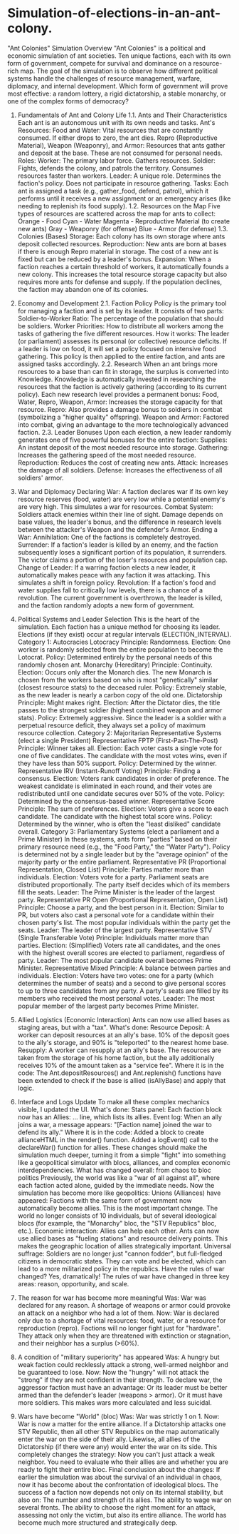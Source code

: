 # Simulation-of-elections-in-an-ant-colony.

"Ant Colonies" Simulation Overview
"Ant Colonies" is a political and economic simulation of ant societies. Ten unique factions, each with its own form of government, compete for survival and dominance on a resource-rich map.
The goal of the simulation is to observe how different political systems handle the challenges of resource management, warfare, diplomacy, and internal development. Which form of government will prove most effective: a random lottery, a rigid dictatorship, a stable monarchy, or one of the complex forms of democracy?
1. Fundamentals of Ant and Colony Life
1.1. Ants and Their Characteristics
Each ant is an autonomous unit with its own needs and tasks.
Ant's Resources:
Food and Water: Vital resources that are constantly consumed. If either drops to zero, the ant dies.
Repro (Reproductive Material), Weapon (Weaponry), and Armor: Resources that ants gather and deposit at the base. These are not consumed for personal needs.
Roles:
Worker: The primary labor force. Gathers resources.
Soldier: Fights, defends the colony, and patrols the territory. Consumes resources faster than workers.
Leader: A unique role. Determines the faction's policy. Does not participate in resource gathering.
Tasks: Each ant is assigned a task (e.g., gather_food, defend, patrol), which it performs until it receives a new assignment or an emergency arises (like needing to replenish its food supply).
1.2. Resources on the Map
Five types of resources are scattered across the map for ants to collect:
Orange - Food
Cyan - Water
Magenta - Reproductive Material (to create new ants)
Gray - Weaponry (for offense)
Blue - Armor (for defense)
1.3. Colonies (Bases)
Storage: Each colony has its own storage where ants deposit collected resources.
Reproduction: New ants are born at bases if there is enough Repro material in storage. The cost of a new ant is fixed but can be reduced by a leader's bonus.
Expansion: When a faction reaches a certain threshold of workers, it automatically founds a new colony. This increases the total resource storage capacity but also requires more ants for defense and supply. If the population declines, the faction may abandon one of its colonies.
2. Economy and Development
2.1. Faction Policy
Policy is the primary tool for managing a faction and is set by its leader. It consists of two parts:
Soldier-to-Worker Ratio: The percentage of the population that should be soldiers.
Worker Priorities: How to distribute all workers among the tasks of gathering the five different resources.
How it works: The leader (or parliament) assesses its personal (or collective) resource deficits. If a leader is low on food, it will set a policy focused on intensive food gathering. This policy is then applied to the entire faction, and ants are assigned tasks accordingly.
2.2. Research
When an ant brings more resources to a base than can fit in storage, the surplus is converted into Knowledge.
Knowledge is automatically invested in researching the resources that the faction is actively gathering (according to its current policy).
Each new research level provides a permanent bonus:
Food, Water, Repro, Weapon, Armor: Increases the storage capacity for that resource.
Repro: Also provides a damage bonus to soldiers in combat (symbolizing a "higher quality" offspring).
Weapon and Armor: Factored into combat, giving an advantage to the more technologically advanced faction.
2.3. Leader Bonuses
Upon each election, a new leader randomly generates one of five powerful bonuses for the entire faction:
Supplies: An instant deposit of the most needed resource into storage.
Gathering: Increases the gathering speed of the most needed resource.
Reproduction: Reduces the cost of creating new ants.
Attack: Increases the damage of all soldiers.
Defense: Increases the effectiveness of all soldiers' armor.
3. War and Diplomacy
Declaring War: A faction declares war if its own key resource reserves (food, water) are very low while a potential enemy's are very high. This simulates a war for resources.
Combat System: Soldiers attack enemies within their line of sight. Damage depends on base values, the leader's bonus, and the difference in research levels between the attacker's Weapon and the defender's Armor.
Ending a War:
Annihilation: One of the factions is completely destroyed.
Surrender: If a faction's leader is killed by an enemy, and the faction subsequently loses a significant portion of its population, it surrenders. The victor claims a portion of the loser's resources and population cap.
Change of Leader: If a warring faction elects a new leader, it automatically makes peace with any faction it was attacking. This simulates a shift in foreign policy.
Revolution: If a faction's food and water supplies fall to critically low levels, there is a chance of a revolution. The current government is overthrown, the leader is killed, and the faction randomly adopts a new form of government.
4. Political Systems and Leader Selection
This is the heart of the simulation. Each faction has a unique method for choosing its leader. Elections (if they exist) occur at regular intervals (ELECTION_INTERVAL).
Category 1: Autocracies
Lotocracy
Principle: Randomness.
Election: One worker is randomly selected from the entire population to become the Lotocrat.
Policy: Determined entirely by the personal needs of this randomly chosen ant.
Monarchy (Hereditary)
Principle: Continuity.
Election: Occurs only after the Monarch dies. The new Monarch is chosen from the workers based on who is most "genetically" similar (closest resource stats) to the deceased ruler.
Policy: Extremely stable, as the new leader is nearly a carbon copy of the old one.
Dictatorship
Principle: Might makes right.
Election: After the Dictator dies, the title passes to the strongest soldier (highest combined weapon and armor stats).
Policy: Extremely aggressive. Since the leader is a soldier with a perpetual resource deficit, they always set a policy of maximum resource collection.
Category 2: Majoritarian Representative Systems (elect a single President)
Representative FPTP (First-Past-The-Post)
Principle: Winner takes all.
Election: Each voter casts a single vote for one of five candidates. The candidate with the most votes wins, even if they have less than 50% support.
Policy: Determined by the winner.
Representative IRV (Instant-Runoff Voting)
Principle: Finding a consensus.
Election: Voters rank candidates in order of preference. The weakest candidate is eliminated in each round, and their votes are redistributed until one candidate secures over 50% of the vote.
Policy: Determined by the consensus-based winner.
Representative Score
Principle: The sum of preferences.
Election: Voters give a score to each candidate. The candidate with the highest total score wins.
Policy: Determined by the winner, who is often the "least disliked" candidate overall.
Category 3: Parliamentary Systems (elect a parliament and a Prime Minister)
In these systems, ants form "parties" based on their primary resource need (e.g., the "Food Party," the "Water Party"). Policy is determined not by a single leader but by the "average opinion" of the majority party or the entire parliament.
Representative PR (Proportional Representation, Closed List)
Principle: Parties matter more than individuals.
Election: Voters vote for a party. Parliament seats are distributed proportionally. The party itself decides which of its members fill the seats.
Leader: The Prime Minister is the leader of the largest party.
Representative PR Open (Proportional Representation, Open List)
Principle: Choose a party, and the best person in it.
Election: Similar to PR, but voters also cast a personal vote for a candidate within their chosen party's list. The most popular individuals within the party get the seats.
Leader: The leader of the largest party.
Representative STV (Single Transferable Vote)
Principle: Individuals matter more than parties.
Election: (Simplified) Voters rate all candidates, and the ones with the highest overall scores are elected to parliament, regardless of party.
Leader: The most popular candidate overall becomes Prime Minister.
Representative Mixed
Principle: A balance between parties and individuals.
Election: Voters have two votes: one for a party (which determines the number of seats) and a second to give personal scores to up to three candidates from any party. A party's seats are filled by its members who received the most personal votes.
Leader: The most popular member of the largest party becomes Prime Minister.


5. Allied Logistics (Economic Interaction)
Ants can now use allied bases as staging areas, but with a "tax".
What's done:
Resource Deposit: A worker can deposit resources at an ally's base. 10% of the deposit goes to the ally's storage, and 90% is "teleported" to the nearest home base.
Resupply: A worker can resupply at an ally's base. The resources are taken from the storage of his home faction, but the ally additionally receives 10% of the amount taken as a "service fee".
Where it is in the code: The Ant.depositResources() and Ant.replenish() functions have been extended to check if the base is allied (isAllyBase) and apply that logic.
6. Interface and Logs Update
To make all these complex mechanics visible, I updated the UI.
What's done:
Stats panel: Each faction block now has an Allies: ... line, which lists its allies.
Event log: When an ally joins a war, a message appears: "[Faction name] joined the war to defend its ally."
Where it is in the code:
Added a block to create allianceHTML in the render() function.
Added a logEvent() call to the declareWar() function for allies.
These changes should make the simulation much deeper, turning it from a simple "fight" into something like a geopolitical simulator with blocs, alliances, and complex economic interdependencies.
What has changed overall: from chaos to bloc politics
Previously, the world was like a "war of all against all", where each faction acted alone, guided by the immediate needs. Now the simulation has become more like geopolitics:
Unions (Alliances) have appeared: Factions with the same form of government now automatically become allies. This is the most important change. The world no longer consists of 10 individuals, but of several ideological blocs (for example, the "Monarchy" bloc, the "STV Republics" bloc, etc.).
Economic interaction: Allies can help each other. Ants can now use allied bases as "fueling stations" and resource delivery points. This makes the geographic location of allies strategically important.
Universal suffrage: Soldiers are no longer just "cannon fodder", but full-fledged citizens in democratic states. They can vote and be elected, which can lead to a more militarized policy in the republics.
Have the rules of war changed? Yes, dramatically!
The rules of war have changed in three key areas: reason, opportunity, and scale.
1. The reason for war has become more meaningful
Was: War was declared for any reason. A shortage of weapons or armor could provoke an attack on a neighbor who had a lot of them.
Now: War is declared only due to a shortage of vital resources: food, water, or a resource for reproduction (repro). Factions will no longer fight just for "hardware". They attack only when they are threatened with extinction or stagnation, and their neighbor has a surplus (>60%).
2. A condition of "military superiority" has appeared
Was: A hungry but weak faction could recklessly attack a strong, well-armed neighbor and be guaranteed to lose.
Now: Now the "hungry" will not attack the "strong" if they are not confident in their strength. To declare war, the aggressor faction must have an advantage:
Or its leader must be better armed than the defender's leader (weapons > armor).
Or it must have more soldiers.
This makes wars more calculated and less suicidal.
3. Wars have become "World" (bloc)
Was: War was strictly 1 on 1.
Now: War is now a matter for the entire alliance. If a Dictatorship attacks one STV Republic, then all other STV Republics on the map automatically enter the war on the side of their ally. Likewise, all allies of the Dictatorship (if there were any) would enter the war on its side.
This completely changes the strategy: Now you can't just attack a weak neighbor. You need to evaluate who their allies are and whether you are ready to fight their entire bloc.
Final conclusion about the changes:
If earlier the simulation was about the survival of an individual in chaos, now it has become about the confrontation of ideological blocs. The success of a faction now depends not only on its internal stability, but also on:
The number and strength of its allies.
The ability to wage war on several fronts.
The ability to choose the right moment for an attack, assessing not only the victim, but also its entire alliance.
The world has become much more structured and strategically deep.
